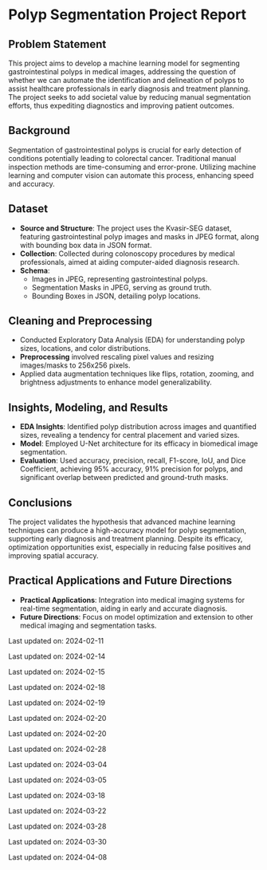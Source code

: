 ﻿# Polyp Segmentation Project Report

## Problem Statement
This project aims to develop a machine learning model for segmenting gastrointestinal polyps in medical images, addressing the question of whether we can automate the identification and delineation of polyps to assist healthcare professionals in early diagnosis and treatment planning. The project seeks to add societal value by reducing manual segmentation efforts, thus expediting diagnostics and improving patient outcomes.

## Background
Segmentation of gastrointestinal polyps is crucial for early detection of conditions potentially leading to colorectal cancer. Traditional manual inspection methods are time-consuming and error-prone. Utilizing machine learning and computer vision can automate this process, enhancing speed and accuracy.

## Dataset
- **Source and Structure**: The project uses the Kvasir-SEG dataset, featuring gastrointestinal polyp images and masks in JPEG format, along with bounding box data in JSON format.
- **Collection**: Collected during colonoscopy procedures by medical professionals, aimed at aiding computer-aided diagnosis research.
- **Schema**:
  - Images in JPEG, representing gastrointestinal polyps.
  - Segmentation Masks in JPEG, serving as ground truth.
  - Bounding Boxes in JSON, detailing polyp locations.

## Cleaning and Preprocessing
- Conducted Exploratory Data Analysis (EDA) for understanding polyp sizes, locations, and color distributions.
- **Preprocessing** involved rescaling pixel values and resizing images/masks to 256x256 pixels.
- Applied data augmentation techniques like flips, rotation, zooming, and brightness adjustments to enhance model generalizability.

## Insights, Modeling, and Results
- **EDA Insights**: Identified polyp distribution across images and quantified sizes, revealing a tendency for central placement and varied sizes.
- **Model**: Employed U-Net architecture for its efficacy in biomedical image segmentation.
- **Evaluation**: Used accuracy, precision, recall, F1-score, IoU, and Dice Coefficient, achieving 95% accuracy, 91% precision for polyps, and significant overlap between predicted and ground-truth masks.

## Conclusions
The project validates the hypothesis that advanced machine learning techniques can produce a high-accuracy model for polyp segmentation, supporting early diagnosis and treatment planning. Despite its efficacy, optimization opportunities exist, especially in reducing false positives and improving spatial accuracy.

## Practical Applications and Future Directions
- **Practical Applications**: Integration into medical imaging systems for real-time segmentation, aiding in early and accurate diagnosis.
- **Future Directions**: Focus on model optimization and extension to other medical imaging and segmentation tasks.


Last updated on: 2024-02-11

Last updated on: 2024-02-14

Last updated on: 2024-02-15

Last updated on: 2024-02-18

Last updated on: 2024-02-19

Last updated on: 2024-02-20

Last updated on: 2024-02-20

Last updated on: 2024-02-28

Last updated on: 2024-03-04

Last updated on: 2024-03-05

Last updated on: 2024-03-18

Last updated on: 2024-03-22

Last updated on: 2024-03-28

Last updated on: 2024-03-30

Last updated on: 2024-04-08